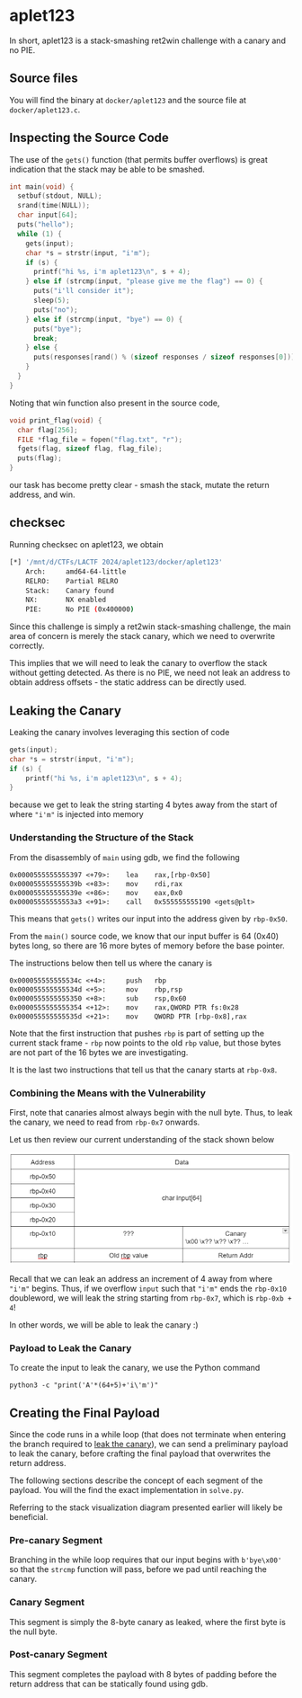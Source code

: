 # aplet123
In short, aplet123 is a stack-smashing ret2win challenge with a canary and no PIE. 

## Source files
You will find the binary at `docker/aplet123` and the source file at `docker/aplet123.c`. 

## Inspecting the Source Code
The use of the `gets()` function (that permits buffer overflows) is great indication that the stack may be able to be smashed. 

```c
int main(void) {
  setbuf(stdout, NULL);
  srand(time(NULL));
  char input[64];
  puts("hello");
  while (1) {
    gets(input);
    char *s = strstr(input, "i'm");
    if (s) {
      printf("hi %s, i'm aplet123\n", s + 4);
    } else if (strcmp(input, "please give me the flag") == 0) {
      puts("i'll consider it");
      sleep(5);
      puts("no");
    } else if (strcmp(input, "bye") == 0) {
      puts("bye");
      break;
    } else {
      puts(responses[rand() % (sizeof responses / sizeof responses[0])]);
    }
  }
}
```

Noting that win function also present in the source code, 

```c
void print_flag(void) {
  char flag[256];
  FILE *flag_file = fopen("flag.txt", "r");
  fgets(flag, sizeof flag, flag_file);
  puts(flag);
}
```

our task has become pretty clear - smash the stack, mutate the return address, and win. 

## checksec
Running checksec on aplet123, we obtain 

```bash
[*] '/mnt/d/CTFs/LACTF 2024/aplet123/docker/aplet123'
    Arch:     amd64-64-little
    RELRO:    Partial RELRO
    Stack:    Canary found
    NX:       NX enabled
    PIE:      No PIE (0x400000)
```

Since this challenge is simply a ret2win stack-smashing challenge, the main area of concern is merely the stack canary, which we need to overwrite correctly. 

This implies that we will need to leak the canary to overflow the stack without getting detected. As there is no PIE, we need not leak an address to obtain address offsets - the static address can be directly used. 

## Leaking the Canary
Leaking the canary involves leveraging this section of code

```c
gets(input);
char *s = strstr(input, "i'm");
if (s) {
    printf("hi %s, i'm aplet123\n", s + 4);
}
```

because we get to leak the string starting 4 bytes away from the start of where `"i'm"` is injected into memory

### Understanding the Structure of the Stack
From the disassembly of `main` using gdb, we find the following

```x86asm
0x0000555555555397 <+79>:    lea    rax,[rbp-0x50]
0x000055555555539b <+83>:    mov    rdi,rax
0x000055555555539e <+86>:    mov    eax,0x0
0x00005555555553a3 <+91>:    call   0x555555555190 <gets@plt>
```

This means that `gets()` writes our input into the address given by `rbp-0x50`. 

From the `main()` source code, we know that our input buffer is 64 (0x40) bytes long, so there are 16 more bytes of memory before the base pointer. 

The instructions below then tell us where the canary is

```x86asm
0x000055555555534c <+4>:     push   rbp
0x000055555555534d <+5>:     mov    rbp,rsp
0x0000555555555350 <+8>:     sub    rsp,0x60
0x0000555555555354 <+12>:    mov    rax,QWORD PTR fs:0x28
0x000055555555535d <+21>:    mov    QWORD PTR [rbp-0x8],rax
```

Note that the first instruction that pushes `rbp` is part of setting up the current stack frame - `rbp` now points to the old `rbp` value, but those bytes are not part of the 16 bytes we are investigating. 

It is the last two instructions that tell us that the canary starts at `rbp-0x8`. 

### Combining the Means with the Vulnerability
First, note that canaries almost always begin with the null byte. Thus, to leak the canary, we need to read from `rbp-0x7` onwards. 

Let us then review our current understanding of the stack shown below

![Stack Visualization](doc_assets/stack_visualization.png)

Recall that we can leak an address an increment of 4 away from where `"i'm"` begins. Thus, if we overflow `input` such that `"i'm"` ends the `rbp-0x10` doubleword, we will leak the string starting from  `rbp-0x7`, which is `rbp-0xb + 4`! 

In other words, we will be able to leak the canary :)

### Payload to Leak the Canary
To create the input to leak the canary, we use the Python command

```
python3 -c "print('A'*(64+5)+'i\'m')"
```

## Creating the Final Payload

Since the code runs in a while loop (that does not terminate when entering the branch required to [leak the canary](#leaking-the-canary)), we can send a preliminary payload to leak the canary, before crafting the final payload that overwrites the return address. 

The following sections describe the concept of each segment of the payload. You will the find the exact implementation in `solve.py`. 

Referring to the stack visualization diagram presented earlier will likely be beneficial. 

### Pre-canary Segment
Branching in the while loop requires that our input begins with `b'bye\x00'` so that the `strcmp` function will pass, before we pad until reaching the canary. 

### Canary Segment
This segment is simply the 8-byte canary as leaked, where the first byte is the null byte. 

### Post-canary Segment
This segment completes the payload with 8 bytes of padding before the return address that can be statically found using gdb. 

